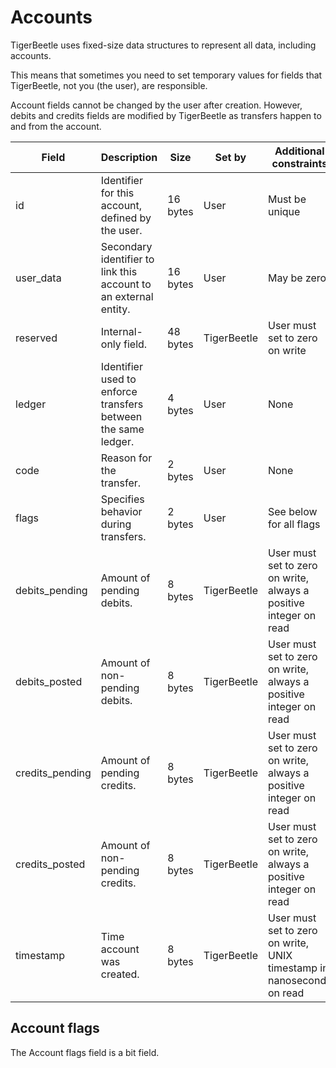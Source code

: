# Accounts

TigerBeetle uses fixed-size data structures to represent all data,
including accounts.

This means that sometimes you need to set temporary values for fields
that TigerBeetle, not you (the user), are responsible.

Account fields cannot be changed by the user after creation. However,
debits and credits fields are modified by TigerBeetle as transfers
happen to and from the account.

| Field           | Description                                                      | Size     | Set by      | Additional constraints                                                | Example                                                        |
|-----------------|------------------------------------------------------------------|----------|-------------|-----------------------------------------------------------------------|----------------------------------------------------------------|
| id              | Identifier for this account, defined by the user.                | 16 bytes | User        | Must be unique                                                        | An integer-encoded UUIDv4 or any other unique 128-bit integer. |
| user_data       | Secondary identifier to link this account to an external entity. | 16 bytes | User        | May be zero                                                           | An integer-encoded UUIDv4 or any other unique 128-bit integer. |
| reserved        | Internal-only field.                                             | 48 bytes | TigerBeetle | User must set to zero on write                                        |                                                                |
| ledger          | Identifier used to enforce transfers between the same ledger.    | 4 bytes  | User        | None                                                                  | `0` for USD and `1` for EUR.                                   |
| code            | Reason for the transfer.                                         | 2 bytes  | User        | None                                                                  | `0` for deposit, `1` for settlement.                           |
| flags           | Specifies behavior during transfers.                             | 2 bytes  | User        | See below for all flags                                               | `0b0100000000000000` to force debts not to exceed credits.     |
| debits_pending  | Amount of pending debits.                                        | 8 bytes  | TigerBeetle | User must set to zero on write, always a positive integer on read     | `500`                                                          |
| debits_posted   | Amount of non-pending debits.                                    | 8 bytes  | TigerBeetle | User must set to zero on write, always a positive integer on read     | `400`                                                          |
| credits_pending | Amount of pending credits.                                       | 8 bytes  | TigerBeetle | User must set to zero on write, always a positive integer on read     | `800`                                                          |
| credits_posted  | Amount of non-pending credits.                                   | 8 bytes  | TigerBeetle | User must set to zero on write, always a positive integer on read     | `200`                                                          |
| timestamp       | Time account was created.                                        | 8 bytes  | TigerBeetle | User must set to zero on write, UNIX timestamp in nanoseconds on read | `1662489240014463675`                                          |

## Account flags

The Account flags field is a bit field.
